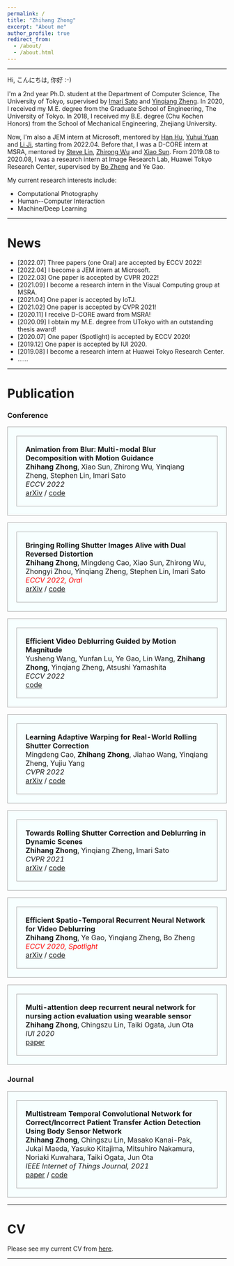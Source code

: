 ```yaml
---
permalink: /
title: "Zhihang Zhong"
excerpt: "About me"
author_profile: true
redirect_from: 
  - /about/
  - /about.html
---
```


---
Hi, こんにちは, 你好 :-)

I'm a 2nd year Ph.D. student at the Department of Computer Science, The University of Tokyo, supervised by [Imari Sato](https://scholar.google.com/citations?user=gtfbzYwAAAAJ&hl=en) and [Yinqiang Zheng](https://scholar.google.com/citations?hl=en&user=JD-5DKcAAAAJ).
In 2020, I received my M.E. degree from the Graduate School of Engineering, The University of Tokyo.
In 2018, I received my B.E. degree (Chu Kochen Honors) from the School of Mechanical Engineering, Zhejiang University. 

Now, I'm also a JEM intern at Microsoft, mentored by [Han Hu](https://scholar.google.com/citations?user=Jkss014AAAAJ&hl=en), [Yuhui Yuan](https://scholar.google.com/citations?hl=en&user=PzyvzksAAAAJ) and [Li Ji](https://scholar.google.com/citations?hl=en&user=xyc52moAAAAJ), starting from 2022.04.
Before that, I was a D-CORE intern at MSRA, mentored by [Steve Lin](https://scholar.google.com/citations?hl=en&user=c3PYmxUAAAAJ), [Zhirong Wu](https://scholar.google.com/citations?hl=en&user=lH4zgcIAAAAJ) and [Xiao Sun](https://scholar.google.com/citations?hl=en&user=wYIe0tYAAAAJ).
From 2019.08 to 2020.08, I was a research intern at Image Research Lab, Huawei Tokyo Research Center, supervised by [Bo Zheng](https://scholar.google.com/citations?hl=en&user=nFb63A4AAAAJ) and Ye Gao.

My current research interests include:
- Computational Photography
- Human--Computer Interaction
- Machine/Deep Learning

---

News
======
- [2022.07] Three papers (one Oral) are accepted by ECCV 2022!
- [2022.04] I become a JEM intern at Microsoft.
- [2022.03] One paper is accepted by CVPR 2022!
- [2021.09] I become a research intern in the Visual Computing group at MSRA.
- [2021.04] One paper is accepted by IoTJ.
- [2021.02] One paper is accepted by CVPR 2021!
- [2020.11] I receive D-CORE award from MSRA!
- [2020.09] I obtain my M.E. degree from UTokyo with an outstanding thesis award!
- [2020.07] One paper (Spotlight) is accepted by ECCV 2020!
- [2019.12] One paper is accepted by IUI 2020.
- [2019.08] I become a research intern at Huawei Tokyo Research Center.
- ......

---

Publication
======
### Conference

<head>
    <style>
    table,
    th,
    td {
        border: 1px solid darkgray;
        padding: 20px;
    }
    table#t01 {
        width: 100%;
        background-color: #f7ffff;
    }
    </style><title></title>
</head>

<table id="t01" style="width:100%">
  <tr>
    <td>
      <strong>
      Animation from Blur: Multi-modal Blur Decomposition with Motion Guidance
      </strong>
      <br>
      <strong>Zhihang Zhong</strong>, Xiao Sun, Zhirong Wu, Yinqiang Zheng, Stephen Lin, Imari Sato
      <br>
      <em>ECCV 2022</em>
      <br>
      <a href="https://arxiv.org/abs/2207.10123">arXiv</a> / 
      <a href="https://github.com/zzh-tech/Animation-from-Blur">code</a>
    </td>
  </tr>
</table>

<table id="t01" style="width:100%">
  <tr>
    <td>
      <strong>
      Bringing Rolling Shutter Images Alive with Dual Reversed Distortion
      </strong>
      <br>
      <strong>Zhihang Zhong</strong>, Mingdeng Cao, Xiao Sun, Zhirong Wu, Zhongyi Zhou, Yinqiang Zheng, Stephen Lin, Imari Sato
      <br>
      <em style="color: red">ECCV 2022, Oral</em>
      <br>
      <a href="https://arxiv.org/abs/2203.06451">arXiv</a> / 
      <a href="https://github.com/zzh-tech/Dual-Reversed-RS">code</a>
    </td>
  </tr>  
</table>

<table id="t01" style="width:100%">
  <tr>
    <td>
      <strong>
      Efficient Video Deblurring Guided by Motion Magnitude
      </strong>
      <br>
      Yusheng Wang, Yunfan Lu, Ye Gao, Lin Wang, <strong>Zhihang Zhong</strong>, Yinqiang Zheng, Atsushi Yamashita
      <br>
      <em>ECCV 2022</em>
      <br>
      <a href="https://github.com/sollynoay/MMP-RNN">code</a>
    </td>
  </tr>  
</table>

<table id="t01" style="width:100%">
  <tr>
    <td>
      <strong>
      Learning Adaptive Warping for Real-World Rolling Shutter Correction
      </strong>
      <br>
      Mingdeng Cao, <strong>Zhihang Zhong</strong>, Jiahao Wang, Yinqiang Zheng, Yujiu Yang
      <br>
      <em>CVPR 2022</em>
      <br>
      <a href="https://arxiv.org/abs/2204.13886">arXiv</a> / 
      <a href="https://github.com/ljzycmd/BSRSC">code</a>
    </td>
  </tr>  
</table>

<table id="t01" style="width:100%">
  <tr>
    <td>
      <strong>
      Towards Rolling Shutter Correction and Deblurring in Dynamic Scenes
      </strong>
      <br>
      <strong>Zhihang Zhong</strong>, Yinqiang Zheng, Imari Sato
      <br>
      <em>CVPR 2021</em>
      <br>
      <a href="https://arxiv.org/abs/2104.01601">arXiv</a> / 
      <a href="https://github.com/zzh-tech/RSCD">code</a>
    </td>
  </tr>  
</table>

<table id="t01" style="width:100%">
  <tr>
    <td>
      <strong>
      Efficient Spatio-Temporal Recurrent Neural Network for Video Deblurring
      </strong>
      <br>
      <strong>Zhihang Zhong</strong>, Ye Gao, Yinqiang Zheng, Bo Zheng
      <br>
      <em style="color: red">ECCV 2020, Spotlight</em>
      <br>
      <a href="https://arxiv.org/abs/2106.16028">arXiv</a> / 
      <a href="https://github.com/zzh-tech/ESTRNN">code</a>
    </td>
  </tr>  
</table>

<table id="t01" style="width:100%">
  <tr>
    <td>
      <strong>
      Multi-attention deep recurrent neural network for nursing action evaluation using wearable sensor
      </strong>
      <br>
      <strong>Zhihang Zhong</strong>, Chingszu Lin, Taiki Ogata, Jun Ota
      <br>
      <em>IUI 2020</em>
      <br>
      <a href="https://dl.acm.org/doi/abs/10.1145/3377325.3377530">paper</a>
    </td>
  </tr>  
</table>

### Journal
<table id="t01" style="width:100%">
  <tr onmouseout="porshadmanip_stop()" onmouseover="porshadmanip_start()">
    <td>
      <strong>
      Multistream Temporal Convolutional Network for Correct/Incorrect Patient Transfer Action Detection Using Body Sensor Network
      </strong>
      <br>
      <strong>Zhihang Zhong</strong>, Chingszu Lin, Masako Kanai-Pak, Jukai Maeda, Yasuko Kitajima, Mitsuhiro Nakamura, Noriaki Kuwahara, Taiki Ogata, Jun Ota
      <br>
      <em>IEEE Internet of Things Journal, 2021</em>
      <br>
      <a href="https://ieeexplore.ieee.org/document/9415629">paper</a> / 
      <a href="https://github.com/zzh-tech/Continuous-Action-Detection">code</a>
    </td>
  </tr>  
</table>

---

CV
======
Please see my current CV from [here](files/zhihangzhong_cv_202207.pdf).

---
<script type='text/javascript' id='clustrmaps' src='//cdn.clustrmaps.com/map_v2.js?cl=080808&w=500&t=tt&d=XXbPPAPR_Tykk65fLeKabiB6-HTFXjsQRAiCOlmsK7w&co=ffffff&cmo=3acc3a&cmn=ff5353&ct=808080'></script>